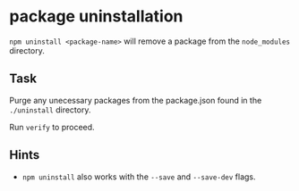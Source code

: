 # package uninstallation

`npm uninstall <package-name>` will remove a package from the
`node_modules` directory.

## Task

Purge any unecessary packages from the package.json found in the
`./uninstall` directory.

Run `verify` to proceed.

## Hints

* `npm uninstall` also works with the `--save` and `--save-dev` flags.
